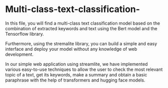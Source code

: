 # Multi-class-text-classification-

In this file, you will find a multi-class text classification model based on the combination of extracted keywords and text using the Bert model and the Tensorflow library.

Furthermore, using the stremalite library, you can build a simple and easy interface and deploy your model without any knowledge of web development.

In our simple web application using streamlite, we have implemented various easy-to-use techniques to allow the user to check the most relevant topic of a text, get its keywords, make a summary and obtain a basic paraphrase with the help of transformers and hugging face models.
